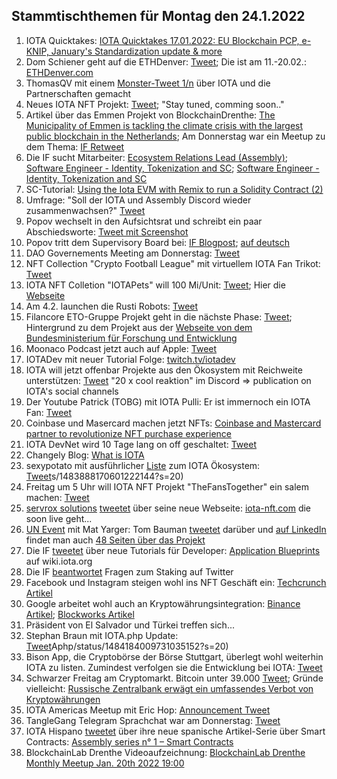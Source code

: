 ## Stammtischthemen für Montag den 24.1.2022

1. IOTA Quicktakes: [IOTA Quicktakes 17.01.2022: EU Blockchain PCP, e-KNIP, January's Standardization update & more](https://www.youtube.com/watch?v=LYi4P5LmY-c)
2. Dom Schiener geht auf die ETHDenver: [Tweet](https://twitter.com/DomSchiener/status/1483177914816507908?s=20); Die ist am 11.-20.02.: [ETHDenver.com](https://www.ethdenver.com/)
3. ThomasQV mit einem [Monster-Tweet 1/n](https://twitter.com/TVstedal/status/1483324919219904513?s=20) über IOTA und die Partnerschaften gemacht
4. Neues IOTA NFT Projekt: [Tweet](https://twitter.com/the48px/status/1483144542673158152?s=20); "Stay tuned, comming soon.." 
5. Artikel über das Emmen Projekt von BlockchainDrenthe: [The Municipality of Emmen is tackling the climate crisis with the largest public blockchain in the Netherlands](https://www-nodenieuws-nl.translate.goog/de-gemeente-emmen-gaat-met-de-grootste-publieke-blockchain-van-nederland-de-klimaatcrisis-te-lijf/?_x_tr_sl=nl&_x_tr_tl=en&_x_tr_hl=de&_x_tr_pto=wapp); Am Donnerstag war ein Meetup zu dem Thema: [IF Retweet](https://twitter.com/iota/status/1484108167386705924?s=20)
6. Die IF sucht Mitarbeiter: [Ecosystem Relations Lead (Assembly)](https://iota.bamboohr.com/jobs/view.php?id=183&source=other); [Software Engineer - Identity, Tokenization and SC](https://iota.bamboohr.com/jobs/view.php?id=185); [Software Engineer - Identity, Tokenization and SC](https://iota.bamboohr.com/jobs/view.php?id=186)
7. SC-Tutorial: [Using the Iota EVM with Remix to run a Solidity Contract (2)](https://buidlassembly.com/iota_evm_remix_solidity_2.html)
8. Umfrage: "Soll der IOTA und Assembly Discord wieder zusammenwachsen?" [Tweet](https://twitter.com/DomSchiener/status/1483406715718709250?s=20) 
9. Popov wechselt in den Aufsichtsrat und schreibt ein paar Abschiedsworte: [Tweet mit Screenshot](https://twitter.com/Vrom14286662/status/1483464690864992262?s=20)
10. Popov tritt dem Supervisory Board bei: [IF Blogpost](https://blog.iota.org/serguei-popov-joins-the-iota-supervisory-board/); [auf deutsch](https://iota-kurs.de/serguei-popov-tritt-dem-aufsichtsrat-der-iota-foundation-bei/)
11. DAO Governements Meeting am Donnerstag: [Tweet](https://twitter.com/gregmart/status/1483692293345271808?s=20)
12. NFT Collection "Crypto Football League" mit virtuellem IOTA Fan Trikot: [Tweet](https://twitter.com/DLeagueNFTeams/status/1483653190570569731?s=20)
13. IOTA NFT Colletion "IOTAPets" will 100 Mi/Unit: [Tweet](https://twitter.com/iotapets/status/1483551606813728772?s=20); Hier die [Webseite](https://iotapets.com/)
14. Am 4.2. launchen die Rusti Robots: [Tweet](https://twitter.com/RustyRobotCC/status/1483478029800194054?s=20)
15. Filancore ETO-Gruppe Projekt geht in die nächste Phase: [Tweet](https://twitter.com/FilancoreGmbH/status/1483787679414337543?s=20); Hintergrund zu dem Projekt aus der [Webseite von dem Bundesministerium für Forschung und Entwicklung](https://www.forschung-it-sicherheit-kommunikationssysteme.de/projekte/trade)
16. Moonaco Podcast jetzt auch auf Apple: [Tweet](https://twitter.com/Moonaco5/status/1483647481451843584?s=20)
17. IOTADev mit neuer Tutorial Folge: [twitch.tv/iotadev](https://www.twitch.tv/iotadev)
18. IOTA will jetzt offenbar Projekte aus den Ökosystem mit Reichweite unterstützen: [Tweet](https://twitter.com/iota/status/1483801756438085639?s=20) "20 x cool reaktion" im Discord => publication on IOTA's social channels
19. Der Youtube Patrick (TOBG) mit IOTA Pulli: Er ist immernoch ein IOTA Fan: [Tweet](https://twitter.com/Vrom14286662/status/1483800586956984325?s=20)
20. Coinbase und Masercard machen jetzt NFTs: [Coinbase and Mastercard partner to revolutionize NFT purchase experience](https://blog.coinbase.com/coinbase-and-mastercard-partner-to-revolutionize-nft-purchase-experience-8e486a392c55)
21. IOTA DevNet wird 10 Tage lang on off geschaltet: [Tweet](https://twitter.com/iota/status/1483831794256461826?s=20)
22. Changely Blog: [What is IOTA](https://changelly.com/blog/what-is-iota-miota-about/?utm_source=dlvr.it&utm_medium=twitter)
23. sexypotato mit ausführlicher [Liste](https://docs.google.com/spreadsheets/d/16xbRbo5lF9fUSY5kaB38lN-5lB7vlaiKhHGMSitqW8A/edit#gid=0) zum IOTA Ökosystem: [Tweet](https://twitter.com/sexypotato_P/statu)s/1483888170601222144?s=20)
24. Freitag um 5 Uhr will IOTA NFT Projekt "TheFansTogether" ein salem machen: [Tweet](https://twitter.com/TheFansTogether/status/1483920484395892738?s=20)
25. [servrox solutions](https://twitter.com/servrox) [tweetet](https://twitter.com/servrox/status/1484065446789795841?s=20) über seine neue Webseite: [iota-nft.com](https://iota-nft.com/) die soon live geht...
26. [UN Event](https://twitter.com/iota/status/1481657598046789636?s=20) mit Mat Yarger: Tom Bauman [tweetet](https://twitter.com/TomTC4TC/status/1483896185698062339?s=20) darüber und [auf LinkedIn](https://www.linkedin.com/feed/update/urn:li:share:6889661810459348992) findet man auch [48 Seiten über das Projekt](http://www.socialalphafoundation.org/wp-content/uploads/2022/01/saf-blockchain-report-final-2022.pdf)
27. Die IF [tweetet](https://twitter.com/iota/status/1484118639406166017?s=20) über neue Tutorials für Developer: [Application Blueprints](https://wiki.iota.org/blueprints/introduction) auf wiki.iota.org
28. Die IF [beantwortet](https://twitter.com/iota/status/1484161786127560706?s=20) Fragen zum Staking auf Twitter
29. Facebook und Instagram steigen wohl ins NFT Geschäft ein: [Techcrunch Artikel](https://techcrunch.com/2022/01/20/facebook-and-instagram-may-help-you-create-and-sell-nfts/?guce_referrer=aHR0cHM6Ly93d3cuZ29vZ2xlLmNvbS8&guce_referrer_sig=AQAAAI8SQxNJOfNYCDG8oZwyA__nrcN_4N2ij220M5Edp0d_KiqJprV4wXHtDob_QVZjhj9_-kJMxpse1cBq5T7lZLcNkd3Ox2SPj6H1KWlZz5a9lulOS2_zNPww2G1PbubfSTTskmWrGmuKOSBHakc794UbLe7nZ8qSDyGTnWsDskvu&guccounter=2)
30. Google arbeitet wohl auch an Kryptowährungsintegration: [Binance Artikel](https://www.binance.com/en/news/top/6791335?ref=AZTKZ9XS&utm_source=BinanceTwitter&utm_medium=GlobalSocial&utm_campaign=GlobalSocial); [Blockworks Artikel](https://blockworks.co/google-creates-blockchain-unit-hires-new-founding-leader/)
31. Präsident von El Salvador und Türkei treffen sich...
32. Stephan Braun mit IOTA.php Update: [Tweet](https://twitter.com/IOT)Aphp/status/1484184009731035152?s=20)
33. Bison App, die Cryptobörse der Börse Stuttgart, überlegt wohl weiterhin IOTA zu listen. Zumindest verfolgen sie die Entwicklung bei IOTA: [Tweet](https://twitter.com/bisonapp/status/1484187399303221253?s=20)
34. Schwarzer Freitag am Cryptomarkt. Bitcoin unter $39.000$ [Tweet](https://twitter.com/Vrom14286662/status/1484368775067561990?s=20); Gründe vielleicht: [Russische Zentralbank erwägt ein umfassendes Verbot von Kryptowährungen](https://www.handelsblatt.com/finanzen/geldpolitik/bitcoin-und-co-russische-zentralbank-erwaegt-ein-umfassendes-verbot-von-kryptowaehrungen/27994174.html?ticket=ST-2562933-B3gy4o4d60Gph4ga4JUU-ap3)
35. IOTA Americas Meetup mit Eric Hop: [Announcement Tweet](https://twitter.com/gregmart/status/1484280406656442368?s=20)
36. TangleGang Telegram Sprachchat war am Donnerstag: [Tweet](https://twitter.com/GangTangleTalk/status/1484211476952985607?s=20)
37. IOTA Hispano [tweetet](https://twitter.com/IotaHispano/status/1484174710648688642?s=20) über ihre neue spanische Artikel-Serie über Smart Contracts: [Assembly series n° 1 – Smart Contracts](https://iotahispano.com/assembly-series-n-1-smart-contracts/)
38. BlockchainLab Drenthe Videoaufzeichnung: [BlockchainLab Drenthe Monthly Meetup Jan. 20th 2022 19:00](https://www.youtube.com/watch?v=OIFxB4ouJ1o)


